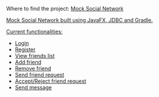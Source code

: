 <p> Where to find the project: <a href="https://github.com/andrei45635/Lab6_SocialNetwork_GUI"> Mock Social Network </p>
<p> Mock Social Network built using JavaFX, JDBC and Gradle. </p>
<p> Current functionalities: </p>
<ul>
  <li> Login </li>
  <li> Register </li>
  <li> View friends list </li>
  <li> Add friend </li>
  <li> Remove friend </li>
  <li> Send friend request </li>
  <li> Accept/Reject friend request </li>
  <li> Send message </li>
